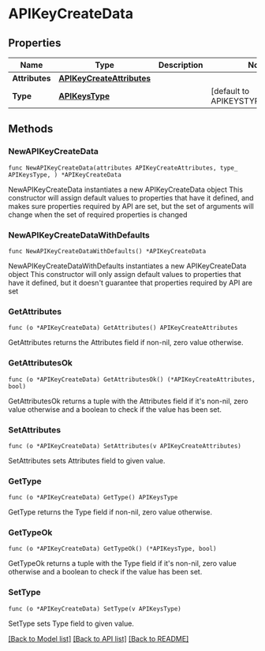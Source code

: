 # APIKeyCreateData

## Properties

Name | Type | Description | Notes
------------ | ------------- | ------------- | -------------
**Attributes** | [**APIKeyCreateAttributes**](APIKeyCreateAttributes.md) |  | 
**Type** | [**APIKeysType**](APIKeysType.md) |  | [default to APIKEYSTYPE_API_KEYS]

## Methods

### NewAPIKeyCreateData

`func NewAPIKeyCreateData(attributes APIKeyCreateAttributes, type_ APIKeysType, ) *APIKeyCreateData`

NewAPIKeyCreateData instantiates a new APIKeyCreateData object
This constructor will assign default values to properties that have it defined,
and makes sure properties required by API are set, but the set of arguments
will change when the set of required properties is changed

### NewAPIKeyCreateDataWithDefaults

`func NewAPIKeyCreateDataWithDefaults() *APIKeyCreateData`

NewAPIKeyCreateDataWithDefaults instantiates a new APIKeyCreateData object
This constructor will only assign default values to properties that have it defined,
but it doesn't guarantee that properties required by API are set

### GetAttributes

`func (o *APIKeyCreateData) GetAttributes() APIKeyCreateAttributes`

GetAttributes returns the Attributes field if non-nil, zero value otherwise.

### GetAttributesOk

`func (o *APIKeyCreateData) GetAttributesOk() (*APIKeyCreateAttributes, bool)`

GetAttributesOk returns a tuple with the Attributes field if it's non-nil, zero value otherwise
and a boolean to check if the value has been set.

### SetAttributes

`func (o *APIKeyCreateData) SetAttributes(v APIKeyCreateAttributes)`

SetAttributes sets Attributes field to given value.


### GetType

`func (o *APIKeyCreateData) GetType() APIKeysType`

GetType returns the Type field if non-nil, zero value otherwise.

### GetTypeOk

`func (o *APIKeyCreateData) GetTypeOk() (*APIKeysType, bool)`

GetTypeOk returns a tuple with the Type field if it's non-nil, zero value otherwise
and a boolean to check if the value has been set.

### SetType

`func (o *APIKeyCreateData) SetType(v APIKeysType)`

SetType sets Type field to given value.



[[Back to Model list]](../README.md#documentation-for-models) [[Back to API list]](../README.md#documentation-for-api-endpoints) [[Back to README]](../README.md)


